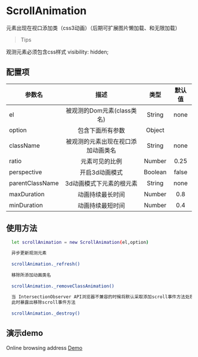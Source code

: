 # ScrollAnimation

元素出现在视口添加类（css3动画）（后期可扩展图片懒加载、和无限加载）

>Tips

 观测元素必须包含css样式 visibility: hidden;

## 配置项

| 参数名 | 描述 | 类型 | 默认值 |
| - | :-: | :-: | :-: | 
| el | 被观测的Dom元素(class类名)| String | none |
| option | 包含下面所有参数 | Object |    |
| className | 被观测的元素出现在视口添加动画类名 | String | none  |
|  ratio | 元素可见的比例 | Number | 0.25  |
|  perspective | 开启3d动画模式 | Boolean | false  |
|  parentClassName| 3d动画模式下元素的根元素 | String | none |
|  maxDuration | 动画持续最长时间 | Number|  0.8  |
|  minDuration | 动画持续最短时间  | Number| 0.4 |

## 使用方法
``` bash
  let scrollAnimation = new ScrollAnimation(el,option)
  
  异步更新观测元素
  
  scrollAnimation._refresh()
  
  移除所添加动画类名
  
  scrollAnimation._removeClassAnimation()
  
  当 IntersectionObserver API浏览器不兼容的时候将默认采取添加scroll事件方法处理元素监测，
  此时暴露出移除scroll事件方法
  
  scrollAnimation._destroy()
```

## 演示demo

Online browsing address [Demo](https://vhuangcan.github.io/ScrollAnimation/example/ "Demo")

